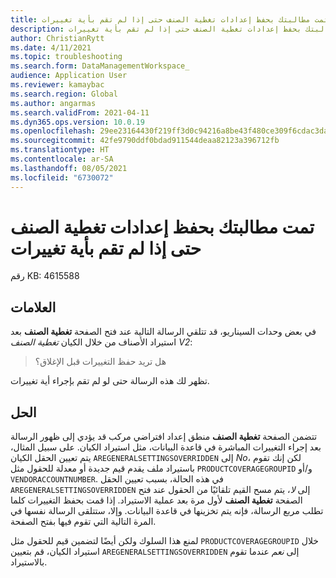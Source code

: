 ```yaml
---
title: تمت مطالبتك بحفظ إعدادات تغطية الصنف حتى إذا لم تقم بأية تغييرات
description: تمت مطالبتك بحفظ إعدادات تغطية الصنف حتى إذا لم تقم بأية تغييرات.
author: ChristianRytt
ms.date: 4/11/2021
ms.topic: troubleshooting
ms.search.form: DataManagementWorkspace_
audience: Application User
ms.reviewer: kamaybac
ms.search.region: Global
ms.author: angarmas
ms.search.validFrom: 2021-04-11
ms.dyn365.ops.version: 10.0.19
ms.openlocfilehash: 29ee23164430f219ff3d0c94216a8be43f480ce309f6cdac3dac6ed5b6d030af
ms.sourcegitcommit: 42fe9790ddf0bdad911544deaa82123a396712fb
ms.translationtype: HT
ms.contentlocale: ar-SA
ms.lasthandoff: 08/05/2021
ms.locfileid: "6730072"
---
```

# <a name="youre-prompted-to-save-item-coverage-settings-even-though-you-made-no-changes"></a>تمت مطالبتك بحفظ إعدادات تغطية الصنف حتى إذا لم تقم بأية تغييرات

رقم KB: 4615588

## <a name="symptoms"></a>العلامات

في بعض وحدات السيناريو، قد تتلقي الرسالة التالية عند فتح الصفحة **تغطية الصنف** بعد استيراد الأصناف من خلال الكيان *تغطية الصنف V2*:

> هل تريد حفظ التغييرات قبل الإغلاق؟

تظهر لك هذه الرسالة حتى لو لم تقم بإجراء أية تغييرات.

## <a name="resolution"></a>الحل

تتضمن الصفحة **تغطية الصنف** منطق إعداد افتراضي مركب قد يؤدي إلى ظهور الرسالة بعد إجراء التغييرات المباشرة في قاعدة البيانات، مثل استيراد الكيان. على سبيل المثال، يتم تعيين الحقل الكيان `AREGENERALSETTINGSOVERRIDDEN` إلى *No*، لكن إنك تقوم باستيراد ملف يقدم قيم جديدة أو معدلة للحقول مثل `PRODUCTCOVERAGEGROUPID` و/أو `VENDORACCOUNTNUMBER`. في هذه الحالة، بسبب تعيين الحقل `AREGENERALSETTINGSOVERRIDDEN` إلى *لا*، يتم مسح القيم تلقائيًا من الحقول عند فتح الصفحة **تغطية الصنف** لأول مرة بعد عملية الاستيراد. إذا قمت بحفظ التغييرات كلما تطلب مربع الرسالة، فإنه يتم تخزينها في قاعدة البيانات. وإلا، ستتلقى الرسالة نفسها في المرة التالية التي تقوم فيها بفتح الصفحة.

لمنع هذا السلوك ولكن أيضًا لتضمين قيم للحقول مثل `PRODUCTCOVERAGEGROUPID` خلال استيراد الكيان، قم بتعيين `AREGENERALSETTINGSOVERRIDDEN` إلى *نعم* عندما تقوم بالاستيراد.
